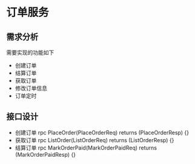 # 订单服务

## 需求分析

需要实现的功能如下

- 创建订单
- 结算订单
- 获取订单
- 修改订单信息
- 订单定时

## 接口设计

- 创建订单  rpc PlaceOrder(PlaceOrderReq) returns (PlaceOrderResp) {}
- 获取订单  rpc ListOrder(ListOrderReq) returns (ListOrderResp) {}
- 结算订单  rpc MarkOrderPaid(MarkOrderPaidReq) returns (MarkOrderPaidResp) {}